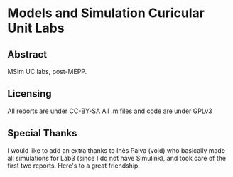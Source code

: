 # Models and Simulation Curicular Unit Labs
## Abstract
MSim UC labs, post-MEPP.

## Licensing
All reports are under CC-BY-SA
All .m files and code are under GPLv3

## Special Thanks
I would like to add an extra thanks to Inês Paiva (void) who basically made all simulations for Lab3 (since I do not have Simulink), and took care of the first two reports. Here's to a great friendship. 
